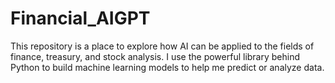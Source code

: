 # Financial_AIGPT
This repository is a place to explore how AI can be applied to the fields of finance, treasury, and stock analysis. I use the powerful library behind Python to build machine learning models to help me predict or analyze data.
